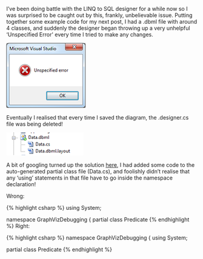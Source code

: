 I’ve been doing battle with the LINQ to SQL designer for a while now so I was surprised to be caught out by this, frankly, unbelievable issue.  Putting together some example code for my next post, I had a .dbml file with around 4 classes, and suddenly the designer began throwing up a very unhelpful ‘Unspecified Error' every time I tried to make any changes.

![Error message][1]

Eventually I realised that every time I saved the diagram, the .designer.cs file was being deleted!

![Missing file][2]

A bit of googling turned up the solution [here][3], I had added some code to the auto-generated partial class file (Data.cs), and foolishly didn’t realise that any ‘using’ statements in that file have to go inside the namespace declaration!

Wrong:

{% highlight csharp %}
using System;

namespace GraphVizDebugging
{
  partial class Predicate
{% endhighlight %}
Right:

{% highlight csharp %}
namespace GraphVizDebugging
{
  using System;

  partial class Predicate
{% endhighlight %}

[1]: /images/2010-01-29-LINQ-to-SQL-Unspecified-Error-and-missing-designer-file-pic1.png
[2]: /images/2010-01-29-LINQ-to-SQL-Unspecified-Error-and-missing-designer-file-pic2.png
[3]: http://smehrozalam.wordpress.com/2009/10/05/linq-to-sql-visual-studio-designer-failed-to-autogenerate-designer-cs-data-classes/
